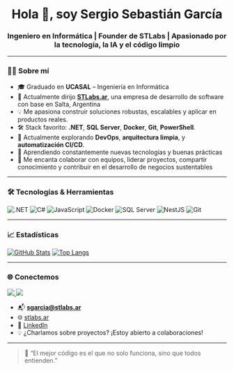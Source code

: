 <h1 align="center">Hola 👋, soy Sergio Sebastián García</h1>
<h3 align="center">Ingeniero en Informática | Founder de STLabs | Apasionado por la tecnología, la IA y el código limpio</h3>

---

### 🧑‍💻 Sobre mí

- 🎓 Graduado en **UCASAL** – Ingeniería en Informática  
- 🏢 Actualmente dirijo **[STLabs.ar](https://stlabs.ar)**, una empresa de desarrollo de software con base en Salta, Argentina
- 💡 Me apasiona construir soluciones robustas, escalables y aplicar en productos reales. 
- 🛠️ Stack favorito: **.NET**, **SQL Server**, **Docker**, **Git**, **PowerShell**.
- 🚀 Actualmente explorando **DevOps**, **arquitectura limpia**, y **automatización CI/CD**.
- 🌱 Aprendiendo constantemente nuevas tecnologías y buenas prácticas
- 🤝 Me encanta colaborar con equipos, liderar proyectos, compartir conocimiento y contribuir en el desarrollo de negocios sustentables

---

### 🛠️ Tecnologías & Herramientas

![.NET](https://img.shields.io/badge/-ASP.NET-512BD4?style=flat-square&logo=.net&logoColor=white)
![C#](https://img.shields.io/badge/-CSharp-239120?style=flat-square&logo=c-sharp&logoColor=white)
![JavaScript](https://img.shields.io/badge/-JavaScript-F7DF1E?style=flat-square&logo=javascript&logoColor=black)
![Docker](https://img.shields.io/badge/-Docker-2496ED?style=flat-square&logo=docker&logoColor=white)
![SQL Server](https://img.shields.io/badge/-SQL%20Server-CC2927?style=flat-square&logo=microsoft-sql-server&logoColor=white)
![NestJS](https://img.shields.io/badge/-NestJS-E0234E?style=flat-square&logo=nestjs&logoColor=white)
![Git](https://img.shields.io/badge/-Git-F05032?style=flat-square&logo=git&logoColor=white)

---

### 📈 Estadísticas

[![GitHub Stats](https://github-readme-stats.vercel.app/api?username=sergiogarcia&show_icons=true&theme=radical)](https://github.com/anuraghazra/github-readme-stats)
[![Top Langs](https://github-readme-stats.vercel.app/api/top-langs/?username=sergiogarcia&layout=compact&theme=radical)](https://github.com/anuraghazra/github-readme-stats)

---

### 🌐 Conectemos

<p align="left">
  <a href="https://stlabs.ar" target="_blank">
    <img src="https://img.shields.io/badge/Web-STLabs.ar-007acc?style=flat-square&logo=firefox&logoColor=white" />
  </a>
  <a href="https://www.linkedin.com/in/ing-sergio-sebastian-garcia/" target="_blank">
    <img src="https://img.shields.io/badge/LinkedIn-Sergio%20Sebastián%20García-007acc?style=flat-square&logo=linkedin&logoColor=white" />
  </a>
</p>


- 📬 **sgarcia@stlabs.ar**
- 🌐 [stlabs.ar](https://stlabs.ar)
- 💼 [LinkedIn](https://www.linkedin.com/in/ing-sergio-sebastian-garcia/)
- 💡 ¿Charlamos sobre proyectos? ¡Estoy abierto a colaboraciones!

---

> 💬 “El mejor código es el que no solo funciona, sino que todos entienden.”

